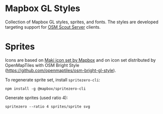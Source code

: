 # Mapbox GL Styles

Collection of Mapbox GL styles, sprites, and fonts. The styles are developed targeting 
support for [OSM Scout Server](https://github.com/rinigus/osmscout-server) clients.


# Sprites

Icons are based on
[Maki icon set by Mapbox](https://github.com/mapbox/maki) and on icon
set distributed by OpenMapTiles with OSM Bright Style
(https://github.com/openmaptiles/osm-bright-gl-style).

To regenerate sprite set, install `spritezero-cli`:

```
npm install -g @mapbox/spritezero-cli
```

Generate sprites (used ratio 4):

```
spritezero --ratio 4 sprites/sprite svg
```

